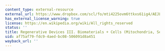 ```yaml
---
content_type: external-resource
external_url: https://www.dropbox.com/scl/fo/mti4225ovm6ttkxs61ig4/AEJLMEtSnMYnP10maUfCC7Q/Chapters/Chap%207%20Regenerative%20Devices%20III.%20Biomaterials%20%2B%20Cells%20%28Mitochondria%2C%20Secretomes%29?dl=0&rlkey=lk9sc8zmko2ozm8m59o8qza0y&subfolder_nav_tracking=1
has_external_license_warning: true
license: https://en.wikipedia.org/wiki/All_rights_reserved
status: ''
title: Regenerative Devices III. Biomaterials + Cells (Mitochondria, Secretomes)
uid: af75af79-fdc9-4aed-bc08-506091d8a451
wayback_url: ''
---
```

